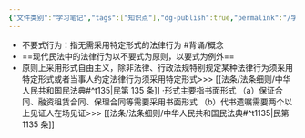 ```yaml
---
{"文件类别":"学习笔记","tags":["知识点"],"dg-publish":true,"permalink":"/学习笔记studyup/知识点cheese/不要式行为/","dgPassFrontmatter":true,"created":"2024-09-13T08:55:25.056+08:00","updated":"2024-09-30T11:32:24.695+08:00"}
---
```


- 不要式行为：指无需采用特定形式的法律行为 #背诵/概念 
- ==现代民法中的法律行为以不要式为原则，以要式为例外==
- 原则上采用形式自由主义，除非法律、行政法规特别规定某种法律行为须采用特定形式或者当事人约定法律行为须采用特定形式>>> [[法条/法条细则/中华人民共和国民法典#^t135\|民第 135 条]]
·形式主要指书面形式
（a）保证合同、融资租赁合同、保理合同等需要采用书面形式
（b）代书遗嘱需要两个以上见证人在场见证>>> [[法条/法条细则/中华人民共和国民法典#^t1135\|民第 1135 条]]